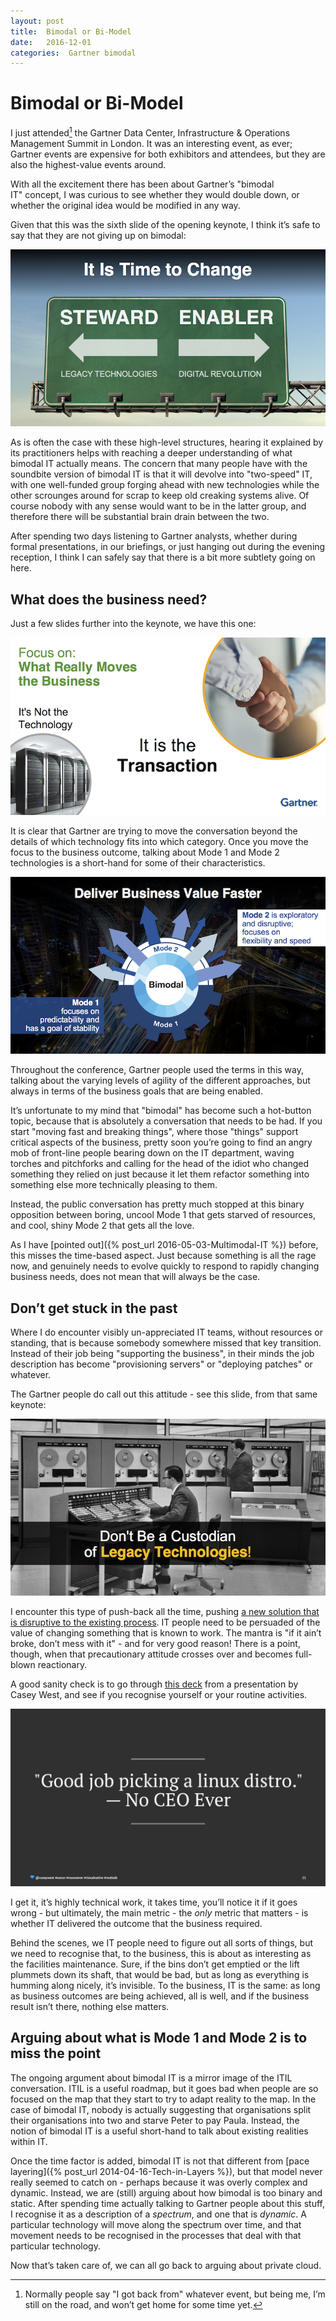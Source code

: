 ```yaml
---
layout: post
title:  Bimodal or Bi-Model 
date:   2016-12-01 
categories:  Gartner bimodal 
---
```


# Bimodal or Bi-Model


I just attended[^1] the Gartner Data Center, Infrastructure & Operations Management Summit in London. It was an interesting event, as ever; Gartner events are expensive for both exhibitors and attendees, but they are also the highest-value events around.

With all the excitement there has been about Gartner’s "bimodal IT" concept, I was curious to see whether they would double down, or whether the original idea would be modified in any way.

Given that this was the sixth slide of the opening keynote, I think it’s safe to say that they are not giving up on bimodal:

![](/images/steward-enabler.png)

As is often the case with these high-level structures, hearing it explained by its practitioners helps with reaching a deeper understanding of what bimodal IT actually means. The concern that many people have with the soundbite version of bimodal IT is that it will devolve into "two-speed" IT, with one well-funded group forging ahead with new technologies while the other scrounges around for scrap to keep old creaking systems alive. Of course nobody with any sense would want to be in the latter group, and therefore there will be substantial brain drain between the two.

After spending two days listening to Gartner analysts, whether during formal presentations, in our briefings, or just hanging out during the evening reception, I think I can safely say that there is a bit more subtlety going on here.

## What does the business need?

Just a few slides further into the keynote, we have this one:

![](/images/technology-transaction.png)

It is clear that Gartner are trying to move the conversation beyond the details of which technology fits into which category. Once you move the focus to the business outcome, talking about Mode 1 and Mode 2 technologies is a short-hand for some of their characteristics.

![](/images/bimodal.png)

Throughout the conference, Gartner people used the terms in this way, talking about the varying levels of agility of the different approaches, but always in terms of the business goals that are being enabled.

It’s unfortunate to my mind that "bimodal" has become such a hot-button topic, because that is absolutely a conversation that needs to be had. If you start "moving fast and breaking things", where those "things" support critical aspects of the business, pretty soon you’re going to find an angry mob of front-line people bearing down on the IT department, waving torches and pitchforks and calling for the head of the idiot who changed something they relied on just because it let them refactor something into something else more technically pleasing to them.

Instead, the public conversation has pretty much stopped at this binary opposition between boring, uncool Mode 1 that gets starved of resources, and cool, shiny Mode 2 that gets all the love.

As I have [pointed out]({% post_url 2016-05-03-Multimodal-IT %}) before, this misses the time-based aspect. Just because something is all the rage now, and genuinely needs to evolve quickly to respond to rapidly changing business needs, does not mean that will always be the case.

## Don’t get stuck in the past

Where I do encounter visibly un-appreciated IT teams, without resources or standing, that is because somebody somewhere missed that key transition. Instead of their job being "supporting the business", in their minds the job description has become "provisioning servers" or "deploying patches" or whatever.

The Gartner people do call out this attitude - see this slide, from that same keynote:

![](/images/custodian-legacy.png)

I encounter this type of push-back all the time, pushing [a new solution that is disruptive to the existing process](http://www.moogsoft.com). IT people need to be persuaded of the value of changing something that is known to work. The mantra is "if it ain’t broke, don’t mess with it" - and for very good reason! There is a point, though, when that precautionary attitude crosses over and becomes full-blown reactionary.

A good sanity check is to go through [this deck](https://speakerdeck.com/caseywest/said-no-ceo-ever-things-that-dont-matter-in-the-cloud) from a presentation by Casey West, and see if you recognise yourself or your routine activities.

![](/images/unknown_filename.55.jpeg)

I get it, it’s highly technical work, it takes time, you’ll notice it if it goes wrong - but ultimately, the main metric - the *only* metric that matters - is whether IT delivered the outcome that the business required.

Behind the scenes, we IT people need to figure out all sorts of things, but we need to recognise that, to the business, this is about as interesting as the facilities maintenance. Sure, if the bins don’t get emptied or the lift plummets down its shaft, that would be bad, but as long as everything is humming along nicely, it’s invisible. To the business, IT is the same: as long as business outcomes are being achieved, all is well, and if the business result isn’t there, nothing else matters.

## Arguing about what is Mode 1 and Mode 2 is to miss the point

The ongoing argument about bimodal IT is a mirror image of the ITIL conversation. ITIL is a useful roadmap, but it goes bad when people are so focused on the map that they start to try to adapt reality to the map. In the case of bimodal IT, nobody is actually suggesting that organisations split their organisations into two and starve Peter to pay Paula. Instead, the notion of bimodal IT is a useful short-hand to talk about existing realities within IT.

Once the time factor is added, bimodal IT is not that different from [pace layering]({% post_url 2014-04-16-Tech-in-Layers %}), but that model never really seemed to catch on - perhaps because it was overly complex and dynamic. Instead, we are (still) arguing about how bimodal is too binary and static. After spending time actually talking to Gartner people about this stuff, I recognise it as a description of a *spectrum*, and one that is *dynamic*. A particular technology will move along the spectrum over time, and that movement needs to be recognised in the processes that deal with that particular technology.

Now that’s taken care of, we can all go back to arguing about private cloud.

[^1]: Normally people say "I got back from" whatever event, but being me, I’m still on the road, and won’t get home for some time yet.